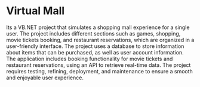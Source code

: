 # Virtual Mall
Its a VB.NET project that simulates a shopping mall experience for a single user. The project includes different sections such as games,
shopping, movie tickets booking, and restaurant reservations, which are organized in a user-friendly interface. The project uses a database
to store information about items that can be purchased, as well as user account information. The application includes booking functionality 
for movie tickets and restaurant reservations, using an API to retrieve real-time data. The project requires testing, refining, deployment, 
and maintenance to ensure a smooth and enjoyable user experience.
